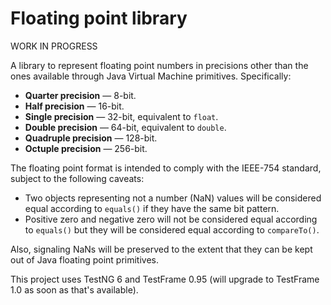 # Floating point library

WORK IN PROGRESS

A library to represent floating point numbers in precisions other than the ones 
available through Java Virtual Machine primitives. Specifically:

* **Quarter precision** &mdash; 8-bit.
* **Half precision** &mdash; 16-bit.
* **Single precision** &mdash; 32-bit, equivalent to `float`.
* **Double precision** &mdash; 64-bit, equivalent to `double`.
* **Quadruple precision** &mdash; 128-bit.
* **Octuple precision** &mdash; 256-bit.

The floating point format is intended to comply with the IEEE-754 standard, 
subject to the following caveats:

* Two objects representing not a number (NaN) values will be considered equal 
according to `equals()` if they have the same bit pattern.
* Positive zero and negative zero will not be considered equal according to 
`equals()` but they will be considered equal according to `compareTo()`.

Also, signaling NaNs will be preserved to the extent that they can be kept out 
of Java floating point primitives.

This project uses TestNG 6 and TestFrame 0.95 (will upgrade to TestFrame 1.0 as 
soon as that's available).
